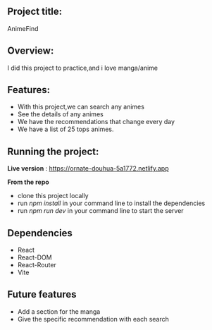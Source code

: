 ## Project title:
AnimeFind

## Overview:
I did this project to practice,and i love manga/anime

## Features:
- With this project,we can search any animes
- See the details of any animes
- We have the recommendations that change every day
- We have a list of 25 tops animes.

## Running the project:
**Live version** : 
<https://ornate-douhua-5a1772.netlify.app>

**From the repo**
- clone this project locally 
- run *npm install* in your command line to install the dependencies
- run *npm run dev* in your command line to start the server

## Dependencies
- React
- React-DOM
- React-Router
- Vite 

## Future features
- Add a section for the manga
- Give the specific recommendation with each search



